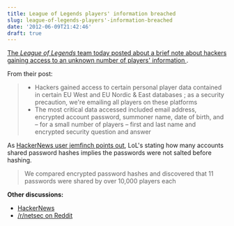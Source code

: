 ```yaml
---
title: League of Legends players' information breached
slug: league-of-legends-players'-information-breached
date: '2012-06-09T21:42:46'
draft: true
---
```


[The *League of Legends* team today posted about a brief note about hackers gaining access to an unknown number of players' information ](http://euw.leagueoflegends.com/news/league-legends-account-security-alert).

From their post:

> * Hackers gained access to certain personal player data contained in certain EU West and EU Nordic & East databases ; as a security precaution, we're emailing all players on these platforms
> * The most critical data accessed included email address, encrypted account password, summoner name, date of birth, and – for a small number of players – first and last name and encrypted security question and answer

<!--more-->



As [HackerNews user jemfinch points out](http://news.ycombinator.com/item?id=4087176), LoL's stating how many accounts shared password hashes implies the passwords were not salted before hashing.

> We compared encrypted password hashes and discovered that 11 passwords were shared by over 10,000 players each

**Other discussions:**

 * [HackerNews](http://news.ycombinator.com/item?id=4086990)
* [/r/netsec on Reddit](http://www.reddit.com/r/netsec/comments/ut0ct/riotgames_league_of_legends_eu_databases_hacked/)